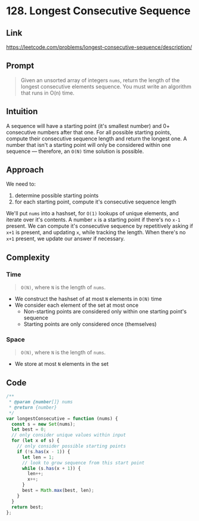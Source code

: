# 128. Longest Consecutive Sequence

## Link

https://leetcode.com/problems/longest-consecutive-sequence/description/

## Prompt

> Given an unsorted array of integers `nums`, return the length of the longest consecutive elements sequence.
> You must write an algorithm that runs in O(n) time.

## Intuition

A sequence will have a starting point (it's smallest number) and 0+ consecutive numbers after that one. For all possible starting points, compute their consecutive sequence length and return the longest one. A number that isn't a starting point will only be considered within one sequence — therefore, an `O(N)` time solution is possible.

## Approach

We need to:

1. determine possible starting points
2. for each starting point, compute it's consecutive sequence length

We'll put `nums` into a hashset, for `O(1)` lookups of unique elements, and iterate over it's contents.
A number `x` is a starting point if there's no `x-1` present. We can compute it's consecutive sequence by repetitively asking if `x+1` is present, and updating `x`, while tracking the length. When there's no `x+1` present, we update our answer if necessary.

## Complexity

### Time

> `O(N)`, where `N` is the length of `nums`.

- We construct the hashset of at most `N` elements in `O(N)` time
- We consider each element of the set at most once
  - Non-starting points are considered only within one starting point's sequence
  - Starting points are only considered once (themselves)

### Space

> `O(N)`, where `N` is the length of `nums`.

- We store at most `N` elements in the set

## Code

```js
/**
 * @param {number[]} nums
 * @return {number}
 */
var longestConsecutive = function (nums) {
  const s = new Set(nums);
  let best = 0;
  // only consider unique values within input
  for (let x of s) {
    // only consider possible starting points
    if (!s.has(x - 1)) {
      let len = 1;
      // look to grow sequence from this start point
      while (s.has(x + 1)) {
        len++;
        x++;
      }
      best = Math.max(best, len);
    }
  }
  return best;
};
```
